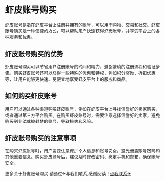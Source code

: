 # 虾皮账号购买

虾皮账号是指在虾皮平台上注册并拥有的账号，可以用于购物、交易和社交。虾皮账号购买是一种便捷的方式，可以帮助用户快速获得虾皮账号，并享受平台上的各种服务和优惠。

## 虾皮账号购买的优势

虾皮账号购买可以节省用户注册账号的时间和精力，避免繁琐的注册流程和验证步骤。购买虾皮账号还可以获得一些特殊的优惠和特权，例如积分奖励、折扣优惠等，让用户能够更快速、更便宜地享受虾皮平台上的服务和商品。

## 如何购买虾皮账号

用户可以通过各种渠道购买虾皮账号，例如在虾皮平台上寻找信誉好的卖家购买，或者通过第三方平台购买。在购买虾皮账号时，需要注意选择信誉好的卖家，避免购买到非法或被封禁的账号，导致损失和风险。

## 虾皮账号购买的注意事项

在购买虾皮账号时，用户需要注意保护个人信息和账号安全，避免泄露账号密码和其他重要信息。购买虾皮账号后，建议及时修改密码、绑定手机和邮箱，确保账号安全。

更多关于虾皮账号购买 请通过✈与我们联系,感谢阅读！[点我联系✈](https://web.G208.com)